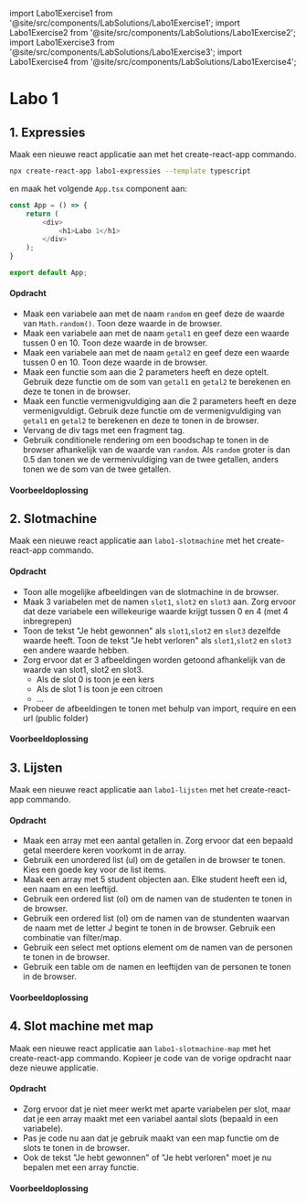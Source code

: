 import Labo1Exercise1 from '@site/src/components/LabSolutions/Labo1Exercise1';
import Labo1Exercise2 from '@site/src/components/LabSolutions/Labo1Exercise2';
import Labo1Exercise3 from '@site/src/components/LabSolutions/Labo1Exercise3';
import Labo1Exercise4 from '@site/src/components/LabSolutions/Labo1Exercise4';

# Labo 1

## 1. Expressies

Maak een nieuwe react applicatie aan met het create-react-app commando. 

```bash
npx create-react-app labo1-expressies --template typescript
```

en maak het volgende `App.tsx` component aan:

```typescript codesandbox={"template": "react", "filename": "src/App.tsx"}
const App = () => {
    return (
        <div>
            <h1>Labo 1</h1>
        </div>
    );
}

export default App;
```

#### Opdracht
- Maak een variabele aan met de naam `random` en geef deze de waarde van `Math.random()`. Toon deze waarde in de browser. 
- Maak een variabele aan met de naam `getal1` en geef deze een waarde tussen 0 en 10. Toon deze waarde in de browser.
- Maak een variabele aan met de naam `getal2` en geef deze een waarde tussen 0 en 10.
Toon deze waarde in de browser.
- Maak een functie som aan die 2 parameters heeft en deze optelt. Gebruik deze functie om de som van `getal1` en `getal2` te berekenen en deze te tonen in de browser. 
- Maak een functie vermenigvuldiging aan die 2 parameters heeft en deze vermenigvuldigt. Gebruik deze functie om de vermenigvuldiging van `getal1` en `getal2` te berekenen en deze te tonen in de browser.
- Vervang de div tags met een fragment tag.
- Gebruik conditionele rendering om een boodschap te tonen in de browser afhankelijk van de waarde van `random`. Als `random` groter is dan 0.5 dan tonen we de vermenivuldiging van de twee getallen, anders tonen we de som van de twee getallen.

#### Voorbeeldoplossing

<div style={{padding: 10, border: "1px dotted black"}}>
    <Labo1Exercise1/>
</div>

## 2. Slotmachine

Maak een nieuwe react applicatie aan `labo1-slotmachine` met het create-react-app commando. 

#### Opdracht

- Toon alle mogelijke afbeeldingen van de slotmachine in de browser.
- Maak 3 variabelen met de namen `slot1`, `slot2` en `slot3` aan. Zorg ervoor dat deze variabele een willekeurige waarde krijgt tussen 0 en 4 (met 4 inbregrepen)
- Toon de tekst "Je hebt gewonnen" als `slot1`,`slot2` en `slot3` dezelfde waarde heeft. Toon de tekst "Je hebt verloren" als `slot1`,`slot2` en `slot3` een andere waarde hebben.
- Zorg ervoor dat er 3 afbeeldingen worden getoond afhankelijk van de waarde van slot1, slot2 en slot3.
    - Als de slot 0 is toon je een kers
    - Als de slot 1 is toon je een citroen
    - ...
- Probeer de afbeeldingen te tonen met behulp van import, require en een url (public folder)

#### Voorbeeldoplossing

<div style={{padding: 10, border: "1px dotted black"}}>
    <Labo1Exercise2/>
</div>

## 3. Lijsten

Maak een nieuwe react applicatie aan `labo1-lijsten` met het create-react-app commando.

#### Opdracht

- Maak een array met een aantal getallen in. Zorg ervoor dat een bepaald getal meerdere keren voorkomt in de array.
- Gebruik een unordered list (ul) om de getallen in de browser te tonen. Kies een goede key voor de list items.
- Maak een array met 5 student objecten aan. Elke student heeft een id, een naam en een leeftijd.
- Gebruik een ordered list (ol) om de namen van de studenten te tonen in de browser.
- Gebruik een ordered list (ol) om de namen van de stundenten waarvan de naam met de letter J begint te tonen in de browser. Gebruik een combinatie van filter/map.
- Gebruik een select met options element om de namen van de personen te tonen in de browser. 
- Gebruik een table om de namen en leeftijden van de personen te tonen in de browser.

#### Voorbeeldoplossing

<div style={{padding: 10, border: "1px dotted black"}}>
    <Labo1Exercise3/>
</div>


## 4. Slot machine met map

Maak een nieuwe react applicatie aan `labo1-slotmachine-map` met het create-react-app commando. Kopieer je code van de vorige opdracht naar deze nieuwe applicatie.

#### Opdracht

- Zorg ervoor dat je niet meer werkt met aparte variabelen per slot, maar dat je een array maakt met een variabel aantal slots (bepaald in een variabele).
- Pas je code nu aan dat je gebruik maakt van een map functie om de slots te tonen in de browser.
- Ook de tekst "Je hebt gewonnen" of "Je hebt verloren" moet je nu bepalen met een array functie.

#### Voorbeeldoplossing

<div style={{padding: 10, border: "1px dotted black"}}>
    <Labo1Exercise4/>
</div>

